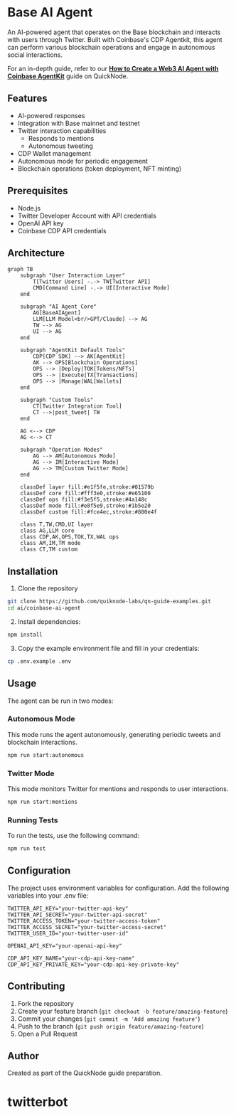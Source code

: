 # Base AI Agent

An AI-powered agent that operates on the Base blockchain and interacts with users through Twitter. Built with Coinbase's CDP Agentkit, this agent can perform various blockchain operations and engage in autonomous social interactions.

For an in-depth guide, refer to our **[How to Create a Web3 AI Agent with Coinbase AgentKit](http://www.quicknode.com/guides/ai/create-a-web3-ai-agent-with-coinbase-agent-kit)** guide on QuickNode.

## Features

- AI-powered responses
- Integration with Base mainnet and testnet
- Twitter interaction capabilities
  - Responds to mentions
  - Autonomous tweeting
- CDP Wallet management
- Autonomous mode for periodic engagement
- Blockchain operations (token deployment, NFT minting)

## Prerequisites

- Node.js
- Twitter Developer Account with API credentials
- OpenAI API key
- Coinbase CDP API credentials

## Architecture

```mermaid
graph TB
    subgraph "User Interaction Layer"
        T[Twitter Users] -.-> TW[Twitter API]
        CMD[Command Line] -.-> UI[Interactive Mode]
    end

    subgraph "AI Agent Core"
        AG[BaseAIAgent]
        LLM[LLM Model<br/>GPT/Claude] --> AG
        TW --> AG
        UI --> AG
    end

    subgraph "AgentKit Default Tools"
        CDP[CDP SDK] --> AK[AgentKit]
        AK --> OPS[Blockchain Operations]
        OPS --> |Deploy|TOK[Tokens/NFTs]
        OPS --> |Execute|TX[Transactions]
        OPS --> |Manage|WAL[Wallets]
    end

    subgraph "Custom Tools"
        CT[Twitter Integration Tool]
        CT -->|post_tweet| TW
    end

    AG <--> CDP
    AG <--> CT
    
    subgraph "Operation Modes"
        AG --> AM[Autonomous Mode]
        AG --> IM[Interactive Mode]
        AG --> TM[Custom Twitter Mode]
    end

    classDef layer fill:#e1f5fe,stroke:#01579b
    classDef core fill:#fff3e0,stroke:#e65100
    classDef ops fill:#f3e5f5,stroke:#4a148c
    classDef mode fill:#e8f5e9,stroke:#1b5e20
    classDef custom fill:#fce4ec,stroke:#880e4f
    
    class T,TW,CMD,UI layer
    class AG,LLM core
    class CDP,AK,OPS,TOK,TX,WAL ops
    class AM,IM,TM mode
    class CT,TM custom
```

## Installation

1. Clone the repository

  ```sh
  git clone https://github.com/quiknode-labs/qn-guide-examples.git
  cd ai/coinbase-ai-agent
  ```

2. Install dependencies:
  ```sh
  npm install
  ```

3. Copy the example environment file and fill in your credentials:
  ```sh
  cp .env.example .env
  ```

## Usage

The agent can be run in two modes:

### Autonomous Mode

This mode runs the agent autonomously, generating periodic tweets and blockchain interactions.

```sh
npm run start:autonomous
```

### Twitter Mode

This mode monitors Twitter for mentions and responds to user interactions.

```sh
npm run start:mentions
```

### Running Tests

To run the tests, use the following command:
```sh
npm run test
```

## Configuration

The project uses environment variables for configuration. Add the following variables into your .env file:

```env
TWITTER_API_KEY="your-twitter-api-key"
TWITTER_API_SECRET="your-twitter-api-secret"
TWITTER_ACCESS_TOKEN="your-twitter-access-token"
TWITTER_ACCESS_SECRET="your-twitter-access-secret"
TWITTER_USER_ID="your-twitter-user-id"

OPENAI_API_KEY="your-openai-api-key"

CDP_API_KEY_NAME="your-cdp-api-key-name"
CDP_API_KEY_PRIVATE_KEY="your-cdp-api-key-private-key"
```

## Contributing

1. Fork the repository
2. Create your feature branch (`git checkout -b feature/amazing-feature`)
3. Commit your changes (`git commit -m 'Add amazing feature'`)
4. Push to the branch (`git push origin feature/amazing-feature`)
5. Open a Pull Request

## Author

Created as part of the QuickNode guide preparation.

# twitterbot
